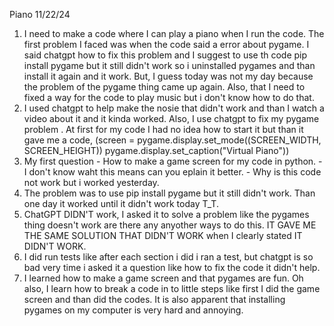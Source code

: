Piano
11/22/24
1. I need to make a code where I can play a piano when I run the code. The first problem I faced was when the code said a error about pygame. I said chatgpt how to fix this problem and I suggest to use th code pip install pygame but it still didn't work so i uninstalled pygames and than install it again and it work. But, I guess today was not my day because the problem of the pygame thing came up again. Also, that I need to fixed a way for the code to play music but i don't know how to do that. 
2. I used chatgpt to help make the nosie that didn't work and than I watch a video about it and it kinda worked. Also, I use chatgpt to fix my pygame problem . At first for my code I had no idea how to start it but than it gave me a code, (screen = pygame.display.set_mode((SCREEN_WIDTH, SCREEN_HEIGHT)) pygame.display.set_caption("Virtual Piano"))
3. My first question - How to make a game screen for my code in python. - I don't know waht this means can you eplain it better. - Why is this code not work but i worked yesterday.
4. The problem was to use pip install pygame but it still didn't work. Than one day it worked until it didn't work today T_T. 
5. ChatGPT DIDN'T work, I asked it to solve a problem like the pygames thing doesn't work are there any anyother ways to do this. IT GAVE ME THE SAME SOLUTION THAT DIDN'T WORK when I clearly stated IT DIDN'T WORK.
6. I did run tests like after each section i did i ran a test, but chatgpt is so bad very time i asked it a question like how to fix the code it didn't help.
7. I learned how to make a game screen and that pygames are fun. Oh also, I learn how to break a code in to little steps like first I did the game screen and than did the codes. It is also apparent that installing pygames on my computer is very hard and annoying.